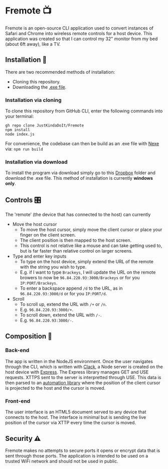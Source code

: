 # Fremote 📺
Fremote is an open-source CLI application used to convert instances of Safari and Chrome into wireless remote controls for a host device. This application was created so that I can control my 32" monitor from my bed (about 6ft away), like a TV.

## Installation 📁
There are two recommended methods of installation:
* Cloning this repository.
* Downloading the [.exe file](https://www.dropbox.com/scl/fo/dagkablwswvxfxw7idubl/h?rlkey=bmi7f7ysllwfjvw2y5te8cvx9&dl=0).

### Installation via cloning
To clone this repository from GitHub CLI, enter the following commands into your terminal:
```
gh repo clone JustKindaDoIt/Fremote
npm install
node index.js
```
For convenience, the codebase can then be build as an .exe file with [Nexe](https://github.com/nexe/nexe) via:
`npm run build`

### Installation via download
To install the program via download simply go to this [Dropbox](https://www.dropbox.com/scl/fo/dagkablwswvxfxw7idubl/h?rlkey=bmi7f7ysllwfjvw2y5te8cvx9&dl=0) folder and download the .exe file. This method of installation is currently **windows only**.

## Controls 🎛
The 'remote' (the device that has connected to the host) can currently
* Move the host cursor
  * To move the host cursor, simply move the client cursor or place your finger on the client screen.
  * The client position is then mapped to the host screen.
  * This control is not relative like a mouse and can take getting used to, but is far faster than relative control on larger screens.
* Type and enter key inputs
  * To type on the host device, simply extend the URL of the remote with the string you wish to type.
  * E.g. if I want to type `Brackeys`, I will update the URL on the remote browers to now be `96.84.220.93:3000/Brackeys` or for you `IP:PORT/Brackeys`.
  * To enter a backspace append `/d` to the URL, as in `96.84.220.93:3000/d` or for you `IP:PORT/d`.
* Scroll
  * To scroll up, extend the URL with `/+` or `/n`.
  * E.g. `96.84.220.93:3000/+`.
  * To scroll down, extend the URL with `/-`.
  * E.g. `96.84.220.93:3000/-`.

## Composition 🔎
### Back-end
The app is written in the NodeJS environment. Once the user navigates through the CLI, which is written with [Clack](https://github.com/natemoo-re/clack), a Node server is created on the host device with [Express](https://expressjs.com). The Express library manages GET and USE requests. XTTPS sent to the server is interpretted through USE. This data is then parsed to an [automation library](https://nutjs.dev) where the position of the client cursor is projected to the host and the cursor is moved.
### Front-end
The user interface is an HTML5 document served to any device that connects to the host. The interface is minimal but is sending the live position of the cursor via XTTP every time the cursor is moved.

## Security ⚠️
Fremote makes no attempts to secure ports it opens or encrypt data that is sent through those ports. The application is intended to be used on a trusted WiFi network and should not be used in public.

